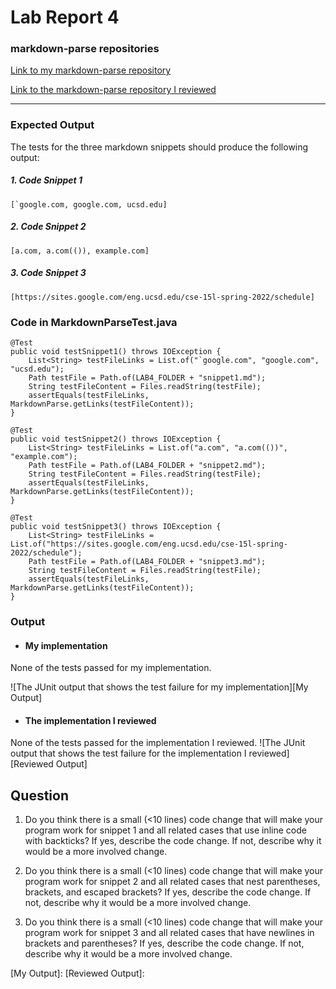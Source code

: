 # Lab Report 4

### markdown-parse repositories

[Link to my markdown-parse repository][My markdown-parse Repository]

[Link to the markdown-parse repository I reviewed][Reviewed markdown-parse Repository]

---

### Expected Output

The tests for the three markdown snippets should produce the following output: 

##### 1. Code Snippet 1
```
[`google.com, google.com, ucsd.edu]
```

##### 2. Code Snippet 2
```
[a.com, a.com(()), example.com]
```

##### 3. Code Snippet 3
```
[https://sites.google.com/eng.ucsd.edu/cse-15l-spring-2022/schedule]
```

### Code in MarkdownParseTest.java
```
@Test
public void testSnippet1() throws IOException {
    List<String> testFileLinks = List.of("`google.com", "google.com", "ucsd.edu");
    Path testFile = Path.of(LAB4_FOLDER + "snippet1.md");
    String testFileContent = Files.readString(testFile);
    assertEquals(testFileLinks, MarkdownParse.getLinks(testFileContent));
}

@Test
public void testSnippet2() throws IOException {
    List<String> testFileLinks = List.of("a.com", "a.com(())", "example.com");
    Path testFile = Path.of(LAB4_FOLDER + "snippet2.md");
    String testFileContent = Files.readString(testFile);
    assertEquals(testFileLinks, MarkdownParse.getLinks(testFileContent));
}

@Test
public void testSnippet3() throws IOException {
    List<String> testFileLinks = List.of("https://sites.google.com/eng.ucsd.edu/cse-15l-spring-2022/schedule");
    Path testFile = Path.of(LAB4_FOLDER + "snippet3.md");
    String testFileContent = Files.readString(testFile);
    assertEquals(testFileLinks, MarkdownParse.getLinks(testFileContent));
}
```

### Output

* #### My implementation

None of the tests passed for my implementation.

![The JUnit output that shows the test failure for my implementation][My Output]

* #### The implementation I reviewed

None of the tests passed for the implementation I reviewed.
![The JUnit output that shows the test failure for the implementation I reviewed][Reviewed Output]

## Question

1. Do you think there is a small (<10 lines) code change that will make your program work for snippet 1 and all related cases that use inline code with backticks? If yes, describe the code change. If not, describe why it would be a more involved change.

2. Do you think there is a small (<10 lines) code change that will make your program work for snippet 2 and all related cases that nest parentheses, brackets, and escaped brackets? If yes, describe the code change. If not, describe why it would be a more involved change.

3. Do you think there is a small (<10 lines) code change that will make your program work for snippet 3 and all related cases that have newlines in brackets and parentheses? If yes, describe the code change. If not, describe why it would be a more involved change.

[My markdown-parse Repository]: https://github.com/thanhnhanlam/markdown-parser.git
[Reviewed markdown-parse Repository]: https://github.com/NuojinliXu/markdown-parser
[My Output]: 
[Reviewed Output]: 
